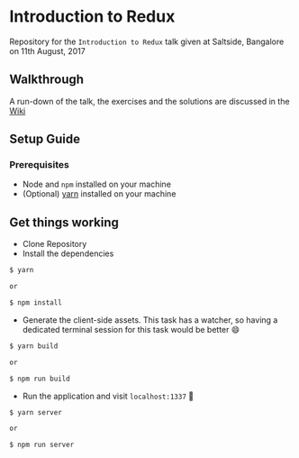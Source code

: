 # Introduction to Redux

Repository for the `Introduction to Redux` talk given at Saltside, Bangalore on 11th August, 2017

## Walkthrough

A run-down of the talk, the exercises and the solutions are discussed in the [Wiki](https://github.com/abinavseelan/introduction-to-redux/wiki)

## Setup Guide

### Prerequisites

- Node and `npm` installed on your machine
- (Optional) [yarn](https://yarnpkg.com/en/) installed on your machine

## Get things working

- Clone Repository
- Install the dependencies

```bash
$ yarn

or

$ npm install
```

- Generate the client-side assets. This task has a watcher, so having a dedicated terminal session for this task would be better :smile:

```bash
$ yarn build

or

$ npm run build
```

- Run the application and visit `localhost:1337` :rocket:

```bash
$ yarn server

or

$ npm run server
```
